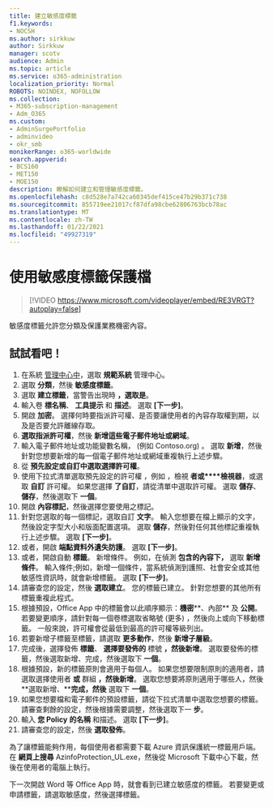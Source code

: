```yaml
---
title: 建立敏感度標籤
f1.keywords:
- NOCSH
ms.author: sirkkuw
author: Sirkkuw
manager: scotv
audience: Admin
ms.topic: article
ms.service: o365-administration
localization_priority: Normal
ROBOTS: NOINDEX, NOFOLLOW
ms.collection:
- M365-subscription-management
- Adm_O365
ms.custom:
- AdminSurgePortfolio
- adminvideo
- okr_smb
monikerRange: o365-worldwide
search.appverid:
- BCS160
- MET150
- MOE150
description: 瞭解如何建立和管理敏感度標籤。
ms.openlocfilehash: c8d528e7a742ca60345def415ce47b29b371c738
ms.sourcegitcommit: 855719ee21017cf87dfa98cbe62806763bcb78ac
ms.translationtype: MT
ms.contentlocale: zh-TW
ms.lasthandoff: 01/22/2021
ms.locfileid: "49927319"
---
```

# <a name="protect-documents-with-sensitivity-labels"></a>使用敏感度標籤保護檔

> [!VIDEO https://www.microsoft.com/videoplayer/embed/RE3VRGT?autoplay=false]

敏感度標籤允許您分類及保護業務機密內容。

## <a name="try-it"></a>試試看吧！

1. 在系統 [管理中心中](https://admin.microsoft.com)，選取 **規範系統** 管理中心。
1. 選取 **分類**，然後 **敏感度標籤**。
1. 選取 **建立標籤**，當警告出現時 **，選取是**。
1. 輸入卷 **標名稱**、 **工具提示** 和 **描述**。 選取 **[下一步]**。
1. 開啟 **加密**。 選擇何時要指派許可權、是否要讓使用者的內容存取權到期，以及是否要允許離線存取。
1. **選取指派許可權**，然後 **新增這些電子郵件地址或網域**。
1. 輸入電子郵件地址或功能變數名稱， (例如 Contoso.org) 。  選取 **新增**，然後針對您想要新增的每一個電子郵件地址或網域重複執行上述步驟。
1. 從 **預先設定或自訂中選取選擇許可權**。
1. 使用下拉式清單選取預先設定的許可權 ，例如 ，檢視 **者或****檢視器**，或選取 **自訂** 許可權。 如果您選擇 **了自訂**，請從清單中選取許可權。 選取 **儲存**、 **儲存**，然後選取下 **一個**。
1. 開啟 **內容標記**，然後選擇您要使用之標記。
1. 針對您選取的每一個標記，選取自訂 **文字**。 輸入您想要在檔上顯示的文字，然後設定字型大小和版面配置選項。 選取 **儲存**，然後對任何其他標記重複執行上述步驟。 選取 **[下一步]**。
1. 或者，開啟 **端點資料外遺失防護**。 選取 **[下一步]**。
1. 或者，開啟自動 **標籤**。 新增條件。 例如，在偵測 **包含的內容下，** 選取 **新增條件**。 輸入條件;例如，新增一個條件，當系統偵測到護照、社會安全或其他敏感性資訊時，就會新增標籤。 選取 **[下一步]**。
1. 請審查您的設定，然後 **選取建立**。 您的標籤已建立。 針對您想要的其他所有標籤重複此程式。
1. 根據預設，Office App 中的標籤會以此順序顯示：**機密****、內部** 及 **公開**。 若要變更順序，請針對每一個卷標選取省略號 (更多) ，然後向上或向下移動標籤。 一般來說，許可權會從最低到最高的許可權等級列出。
1. 若要新增子標籤至標籤，請選取 **更多動作**，然後 **新增子層級**。
1. 完成後，選擇發佈 **標籤**、 **選擇要發佈的** 標號 **，然後新增**。 選取要發佈的標籤，然後選取新增、完成，然後選取下 **一個**。
1. 根據預設，新的標籤原則會適用于每個人。 如果您想要限制原則的適用者，請選取選擇使用者 **或** 群組 **，然後新增**。 選取您想要將原則適用于哪些人，然後 **選取新增、****完成，然後** 選取下 **一個**。
1. 如果您想要檔和電子郵件的預設標籤，請從下拉式清單中選取您想要的標籤。 請審查剩餘的設定，然後根據需要調整，然後選取下一 **步**。
1. 輸入 **您 Policy** **的名稱** 和描述。 選取 **[下一步]**。
1. 請審查您的設定，然後 **選取發佈**。

為了讓標籤能夠作用，每個使用者都需要下載 Azure 資訊保護統一標籤用戶端。 在 **網頁上搜尋** AzinfoProtection_UL.exe，然後從 Microsoft 下載中心下載，然後在使用者的電腦上執行。

下一次開啟 Word 等 Office App 時，就會看到已建立敏感度的標籤。 若要變更或申請標籤，請選取敏感度，然後選擇標籤。

